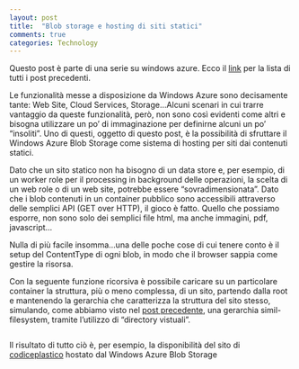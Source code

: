 ```yaml
---
layout: post
title:  "Blob storage e hosting di siti statici"
comments: true
categories: Technology
---
```



Questo post è parte di una serie su windows azure. Ecco il [link](http://blog.codiceplastico.com/melkio/index.php/2012/10/15/azure-intro/) per la lista di tutti i post precedenti.

Le funzionalità messe a disposizione da Windows Azure sono decisamente tante: Web Site, Cloud Services, Storage&#8230;Alcuni scenari in cui trarre vantaggio da queste funzionalità, però, non sono così evidenti come altri e bisogna utilizzare un po&#8217; di immaginazione per definirne alcuni un po&#8217; &#8220;insoliti&#8221;. Uno di questi, oggetto di questo post, è la possibilità di sfruttare il Windows Azure Blob Storage come sistema di hosting per siti dai contenuti statici.

Dato che un sito statico non ha bisogno di un data store e, per esempio, di un worker role per il processing in background delle operazioni, la scelta di un web role o di un web site, potrebbe essere &#8220;sovradimensionata&#8221;. Dato che i blob contenuti in un container pubblico sono accessibili attraverso delle semplici API (GET over HTTP), il gioco è fatto. Quello che possiamo esporre, non sono solo dei semplici file html, ma anche immagini, pdf, javascript&#8230;

Nulla di più facile insomma&#8230;una delle poche cose di cui tenere conto è il setup del ContentType di ogni blob, in modo che il browser sappia come gestire la risorsa.

Con la seguente funzione ricorsiva è possibile caricare su un particolare container la struttura, più o meno complessa, di un sito, partendo dalla root e mantenendo la gerarchia che caratterizza la struttura del sito stesso, simulando, come abbiamo visto nel [post precedente](http://blog.codiceplastico.com/melkio/index.php/2012/11/06/blob-storage-directory/), una gerarchia simil-filesystem, tramite l&#8217;utilizzo di &#8220;directory vistuali&#8221;.

```

```

Il risultato di tutto ciò è, per esempio, la disponibilità del sito di [codiceplastico](http://codiceplastico.blob.core.windows.net/website/index.html) hostato dal Windows Azure Blob Storage

